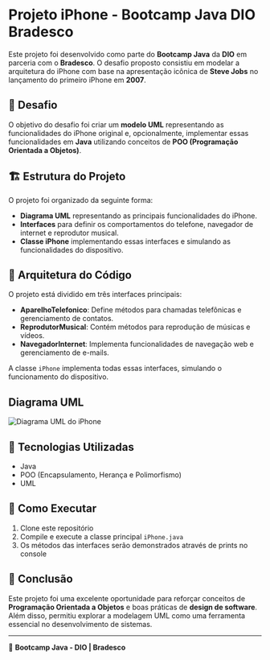 # Projeto iPhone - Bootcamp Java DIO Bradesco

Este projeto foi desenvolvido como parte do **Bootcamp Java** da **DIO** em parceria com o **Bradesco**. O desafio proposto consistiu em modelar a arquitetura do iPhone com base na apresentação icônica de **Steve Jobs** no lançamento do primeiro iPhone em **2007**.

## 📌 Desafio
O objetivo do desafio foi criar um **modelo UML** representando as funcionalidades do iPhone original e, opcionalmente, implementar essas funcionalidades em **Java** utilizando conceitos de **POO (Programação Orientada a Objetos)**.

## 🏗️ Estrutura do Projeto
O projeto foi organizado da seguinte forma:

- **Diagrama UML** representando as principais funcionalidades do iPhone.
- **Interfaces** para definir os comportamentos do telefone, navegador de internet e reprodutor musical.
- **Classe iPhone** implementando essas interfaces e simulando as funcionalidades do dispositivo.

## 📂 Arquitetura do Código
O projeto está dividido em três interfaces principais:
- **AparelhoTelefonico**: Define métodos para chamadas telefônicas e gerenciamento de contatos.
- **ReprodutorMusical**: Contém métodos para reprodução de músicas e vídeos.
- **NavegadorInternet**: Implementa funcionalidades de navegação web e gerenciamento de e-mails.

A classe `iPhone` implementa todas essas interfaces, simulando o funcionamento do dispositivo.



## Diagrama UML
![Diagrama UML do iPhone](https://github.com/user-attachments/assets/19423fae-7891-447e-89a2-651a53bfdd4f)



## 🚀 Tecnologias Utilizadas
- Java
- POO (Encapsulamento, Herança e Polimorfismo)
- UML

## 🏁 Como Executar
1. Clone este repositório
2. Compile e execute a classe principal `iPhone.java`
3. Os métodos das interfaces serão demonstrados através de prints no console

## 📌 Conclusão
Este projeto foi uma excelente oportunidade para reforçar conceitos de **Programação Orientada a Objetos** e boas práticas de **design de software**. Além disso, permitiu explorar a modelagem UML como uma ferramenta essencial no desenvolvimento de sistemas.

---
📅 **Bootcamp Java - DIO | Bradesco**

